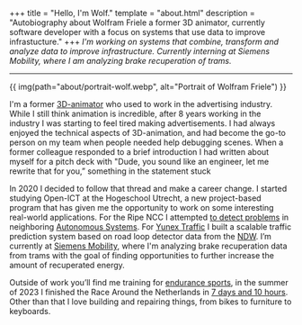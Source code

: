 +++
title = "Hello, I'm Wolf."
template = "about.html"
description = "Autobiography about Wolfram Friele a former 3D animator, currently software developer with a focus on systems that use data to improve infrastucture."
+++
_I'm working on systems that combine, transform and analyze data to improve infrastructure. Currently interning at Siemens Mobility, where I am analyzing brake recuperation of trams._

<hr>

{{ img(path="about/portrait-wolf.webp", alt="Portrait of Wolfram Friele") }}

I'm a former [3D-animator](https://vimeo.com/261704101) who used to work in the advertising industry. While I still think animation is incredible, after 8 years working in the industry I was starting to feel tired making advertisements. I had always enjoyed the technical aspects of 3D-animation, and had become the go-to person on my team when people needed help debugging scenes. When a former colleague responded to a brief introduction I had written about myself for a pitch deck with "Dude, you sound like an engineer, let me rewrite that for you,” something in the statement stuck

In 2020 I decided to follow that thread and make a career change. I started studying Open-ICT at the Hogeschool Utrecht, a new project-based program that has given me the opportunity to work on some interesting real-world applications. For the Ripe NCC I attempted [to detect problems](https://ripe84.ripe.net/archives/video/798/) in neighboring [Autonomous Systems](https://www.ripe.net/manage-ips-and-asns/as-numbers/). For [Yunex Traffic](https://nl.yunextraffic.com/) I built a scalable traffic prediction system based on road loop detector data from the [NDW](https://www.ndw.nu/). I’m currently at [Siemens Mobility](https://www.mobility.siemens.com/nl/nl.html), where I'm analyzing brake recuperation data from trams with the goal of finding opportunities to further increase the amount of recuperated energy.

Outside of work you’ll find me training for [endurance sports](https://www.strava.com/athletes/35339524), in the summer of 2023 I finished the Race Around the Netherlands in [7 days and 10 hours](https://www.adventurebikeracing.com/ratngx/#results). Other than that I love building and repairing things, from bikes to furniture to keyboards.

